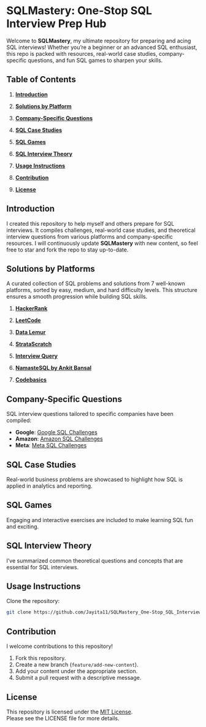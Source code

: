 # SQLMastery: One-Stop SQL Interview Prep Hub  

Welcome to **SQLMastery**, my ultimate repository for preparing and acing SQL interviews! Whether you’re a beginner or an advanced SQL enthusiast, this repo is packed with resources, real-world case studies, company-specific questions, and fun SQL games to sharpen your skills.

## Table of Contents  

1. **[Introduction](#Introduction)**  

2. **[Solutions by Platform](#solutions-by-platform)**  

3. **[Company-Specific Questions](#company-specific-questions)**  

4. **[SQL Case Studies](#sql-case-studies)**  

5. **[SQL Games](#sql-games)**  

6. **[SQL Interview Theory](#sql-interview-theory)**  

7. **[Usage Instructions](#usage-instructions)**  

8. **[Contribution](#contribution)**  

9. **[License](#license)**  

 

## Introduction  
I created this repository to help myself and others prepare for SQL interviews. It compiles challenges, real-world case studies, and theoretical interview questions from various platforms and company-specific resources. I will continuously update **SQLMastery** with new content, so feel free to star and fork the repo to stay up-to-date.

## Solutions by Platforms  
A curated collection of SQL problems and solutions from 7 well-known platforms, sorted by easy, medium, and hard difficulty levels. This structure ensures a smooth progression while building SQL skills.

1. **[HackerRank](./hackerrank/README.md)**  

2. **[LeetCode](./leetcode/README.md)**  

3. **[Data Lemur](https://github.com/Jayita11/SQLMastery_One-Stop_SQL_Interview_PrepHub/tree/main/DataLemur)**  

4. **[StrataScratch](./stratascratch/README.md)**  

5. **[Interview Query](./interview_query/README.md)**  

6. **[NamasteSQL by Ankit Bansal](./namaste_sql/README.md)**  

7. **[Codebasics](./codebasics/README.md)**  

## Company-Specific Questions  
SQL interview questions tailored to specific companies have been compiled:

- **Google**: [Google SQL Challenges](./company_questions/google.md)  
- **Amazon**: [Amazon SQL Challenges](./company_questions/amazon.md)  
- **Meta**: [Meta SQL Challenges](./company_questions/meta.md)
  
## SQL Case Studies  
Real-world business problems are showcased to highlight how SQL is applied in analytics and reporting.


## SQL Games  
Engaging and interactive exercises are included to make learning SQL fun and exciting.



## SQL Interview Theory  
I’ve summarized common theoretical questions and concepts that are essential for SQL interviews. 

## Usage Instructions  
Clone the repository:  
```bash
git clone https://github.com/Jayita11/SQLMastery_One-Stop_SQL_Interview_PrepHub.git
```

## Contribution  
I welcome contributions to this repository!  

1. Fork this repository.  
2. Create a new branch (`feature/add-new-content`).  
3. Add your content under the appropriate section.  
4. Submit a pull request with a descriptive message.  

## License  

This repository is licensed under the [MIT License](./LICENSE).  
Please see the LICENSE file for more details.  
